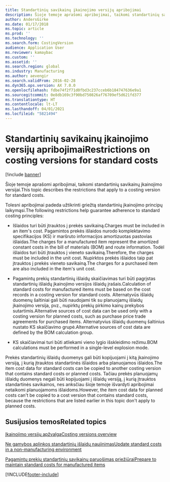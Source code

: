 ```yaml
---
title: Standartinių savikainų įkainojimo versijų apribojimai
description: Šioje temoje aprašomi apribojimai, taikomi standartinių savikainų įkainojimo versijai.
author: AndersGirke
ms.date: 01/17/2018
ms.topic: article
ms.prod: ''
ms.technology: ''
ms.search.form: CostingVersion
audience: Application User
ms.reviewer: kamaybac
ms.custom: ''
ms.assetid: ''
ms.search.region: global
ms.industry: Manufacturing
ms.author: aevengir
ms.search.validFrom: 2016-02-28
ms.dyn365.ops.version: AX 7.0.0
ms.openlocfilehash: fdbe74f2f71d0fbd3c237cceb6b184747636e9a1
ms.sourcegitcommit: 0e8db169c3f90bd750826af76709ef5d621fd377
ms.translationtype: HT
ms.contentlocale: lt-LT
ms.lasthandoff: 04/01/2021
ms.locfileid: "5821494"
---
```

#  <a name="restrictions-on-costing-versions-for-standard-costs"></a><span data-ttu-id="20e24-103">Standartinių savikainų įkainojimo versijų apribojimai</span><span class="sxs-lookup"><span data-stu-id="20e24-103">Restrictions on costing versions for standard costs</span></span>

[!include [banner](../includes/banner.md)]

<span data-ttu-id="20e24-104">Šioje temoje aprašomi apribojimai, taikomi standartinių savikainų įkainojimo versijai.</span><span class="sxs-lookup"><span data-stu-id="20e24-104">This topic describes the restrictions that apply to a costing version for standard costs.</span></span> 

<span data-ttu-id="20e24-105">Tolesni apribojimai padeda užtikrinti griežtą standartinių įkainojimo principų laikymąsi.</span><span class="sxs-lookup"><span data-stu-id="20e24-105">The following restrictions help guarantee adherence to standard costing principles:</span></span>

-  <span data-ttu-id="20e24-106">Išlaidos turi būti įtrauktos į prekės savikainą.</span><span class="sxs-lookup"><span data-stu-id="20e24-106">Charges must be included in an item's cost.</span></span> <span data-ttu-id="20e24-107">Pagamintos prekės išlaidos nurodo komplektavimo specifikacijos (KS) ir maršruto informacijos amortizuotas pastovias išlaidas.</span><span class="sxs-lookup"><span data-stu-id="20e24-107">The charges for a manufactured item represent the amortized constant costs in the bill of materials (BOM) and route information.</span></span> <span data-ttu-id="20e24-108">Todėl išlaidos turi būti įtrauktos į vieneto savikainą.</span><span class="sxs-lookup"><span data-stu-id="20e24-108">Therefore, the charges must be included in the unit cost.</span></span> <span data-ttu-id="20e24-109">Nupirktos prekės išlaidos taip pat įtrauktos į prekės vieneto savikainą.</span><span class="sxs-lookup"><span data-stu-id="20e24-109">The charges for a purchased item are also included in the item's unit cost.</span></span>

-  <span data-ttu-id="20e24-110">Pagamintų prekių standartinių išlaidų skaičiavimas turi būti pagrįstas standartinių išlaidų įkainojimo versijos išlaidų įrašais.</span><span class="sxs-lookup"><span data-stu-id="20e24-110">Calculation of standard costs for manufactured items must be based on the cost records in a costing version for standard costs.</span></span> <span data-ttu-id="20e24-111">Alternatyvūs išlaidų duomenų šaltiniai gali būti naudojami tik su planuojamų išlaidų įkainojimo versija, pvz., nupirktų prekių pirkimo kainų prekybos sutartimis.</span><span class="sxs-lookup"><span data-stu-id="20e24-111">Alternative sources of cost data can be used only with a costing version for planned costs, such as purchase price trade agreements for purchased items.</span></span> <span data-ttu-id="20e24-112">Alternatyvius išlaidų duomenų šaltinius nustato KS skaičiavimo grupė.</span><span class="sxs-lookup"><span data-stu-id="20e24-112">Alternative sources of cost data are defined by the BOM calculation group.</span></span>

-  <span data-ttu-id="20e24-113">KS skaičiavimai turi būti atliekami vieno lygio išskleidimo režimu.</span><span class="sxs-lookup"><span data-stu-id="20e24-113">BOM calculations must be performed in a single-level explosion mode.</span></span>

<span data-ttu-id="20e24-114">Prekės standartinių išlaidų duomenys gali būti kopijuojami į kitą įkainojimo versiją, į kurią įtrauktos standartinės išlaidos arba planuojamos išlaidos.</span><span class="sxs-lookup"><span data-stu-id="20e24-114">The item cost data for standard costs can be copied to another costing version that contains standard costs or planned costs.</span></span> <span data-ttu-id="20e24-115">Tačiau prekės planuojamų išlaidų duomenys negali būti kopijuojami į išlaidų versiją, į kurią įtrauktos standartinės savikainos, nes anksčiau šioje temoje išvardyti apribojimai netaikomi planuojamoms išlaidoms.</span><span class="sxs-lookup"><span data-stu-id="20e24-115">However, the item cost data for planned costs can't be copied to a cost version that contains standard costs, because the restrictions that are listed earlier in this topic don't apply to planned costs.</span></span>

<a name="related-topics"></a><span data-ttu-id="20e24-116">Susijusios temos</span><span class="sxs-lookup"><span data-stu-id="20e24-116">Related topics</span></span>
--------

[<span data-ttu-id="20e24-117">Įkainojimo versijų apžvalga</span><span class="sxs-lookup"><span data-stu-id="20e24-117">Costing versions overview</span></span>](costing-versions.md)

[<span data-ttu-id="20e24-118">Ne gamybos aplinkos standartinių išlaidų naujinimas</span><span class="sxs-lookup"><span data-stu-id="20e24-118">Update standard costs in a non-manufacturing environment</span></span>](update-standard-costs-non-manufacturing-environment.md)

[<span data-ttu-id="20e24-119">Pagamintų prekių standartinių savikainų paruošimas priežiūrai</span><span class="sxs-lookup"><span data-stu-id="20e24-119">Prepare to maintain standard costs for manufactured items</span></span>](update-standard-costs-manufacturing-environment.md)



[!INCLUDE[footer-include](../../includes/footer-banner.md)]